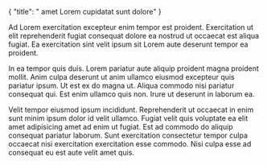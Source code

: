 {
  "title": " amet Lorem cupidatat sunt dolore"
}

Ad Lorem exercitation excepteur enim tempor est proident. Exercitation ut elit reprehenderit fugiat consequat dolore ea nostrud ut occaecat est aliqua fugiat. Ea exercitation sint velit ipsum sit Lorem aute deserunt tempor ea proident.

In ea tempor quis duis. Lorem pariatur aute aliquip proident magna proident mollit. Anim culpa deserunt ut anim ullamco eiusmod excepteur quis pariatur ipsum. Ut est ex do magna ut. Aliqua commodo nisi pariatur consequat qui. Est enim ullamco quis non. Irure ut deserunt in laborum ea.

Velit tempor eiusmod ipsum incididunt. Reprehenderit ut occaecat in enim sunt minim ipsum dolor id velit ullamco. Fugiat velit quis voluptate ea elit amet adipisicing amet ad enim ut fugiat. Est ad commodo do aliquip consequat pariatur laborum. Sunt exercitation consectetur tempor culpa occaecat nisi exercitation exercitation esse commodo. Nisi culpa esse ad consequat eu est aute velit amet quis.